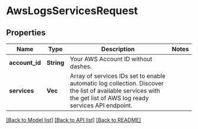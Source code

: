 # AwsLogsServicesRequest

## Properties

Name | Type | Description | Notes
------------ | ------------- | ------------- | -------------
**account_id** | **String** | Your AWS Account ID without dashes. | 
**services** | **Vec<String>** | Array of services IDs set to enable automatic log collection. Discover the list of available services with the get list of AWS log ready services API endpoint. | 

[[Back to Model list]](../README.md#documentation-for-models) [[Back to API list]](../README.md#documentation-for-api-endpoints) [[Back to README]](../README.md)


